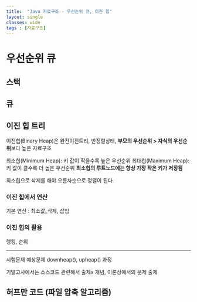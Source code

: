 ```yaml
---
title:  "Java 자료구조 - 우선순위 큐, 이진 힙"
layout: single
classes: wide
tags : [자료구조]
---
```


# 우선순위 큐

## 스택

## 큐


## 이진 힙 트리
이진힙(Binary Heap)은 완전이진트리, 반정렬상태,
**부모의 우선순위 > 자식의 우선순위**보다 높은 자료구조

최소힙(Minimum Heap): 키 값이 작을수록 높은 우선순위
최대힙(Maximum Heap): 키 값이 클수록 더 높은 우선순위
**최소힙의 루트노드에는 항상 가장 작은 키가 저장됨**

최소힙으로 삭제를 해야 오름차순으로 정렬이 된다.

### 이진 힙에서 연산
기본 연산 : 최소값_삭제, 삽입

### 이진 힙의 활용
랭킹, 순위

---

시험문제 예상문제
downheap(), upheap() 과정

기말고사에서는 소스코드 관련해서 출제x
개념, 이론상에서의 문제 출제

## 허프만 코드 (파일 압축 알고리즘)
    